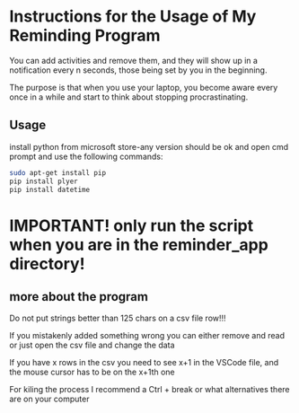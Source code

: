# Instructions for the Usage of My Reminding Program

You can add activities and remove them, and they will show up in a notification every n seconds, those being set by you in the beginning.

The purpose is that when you use your laptop, you become aware every once in a while and start to think about stopping procrastinating.

## Usage

install python from microsoft store-any version should be ok and open cmd prompt and use the following commands: 

```bash
sudo apt-get install pip
pip install plyer
pip install datetime
```

# IMPORTANT! only run the script when you are in the reminder_app directory!

## more about the program

Do not put strings better than 125 chars on a csv file row!!!

If you mistakenly added something wrong you can either remove and read or just open the csv file and change the data

If you have x rows in the csv you need to see x+1 in the VSCode file, and the mouse cursor has to be on the x+1th one

For kiling the process I recommend a Ctrl + break or what alternatives there are on your computer


